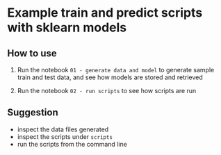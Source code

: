 # Example train and predict scripts with sklearn models

## How to use

1. Run the notebook `01 - generate data and model` to generate sample train and test data, and see how models are stored and retrieved

2. Run the notebook `02 - run scripts` to see how scripts are run

## Suggestion

- inspect the data files generated
- inspect the scripts under `scripts`
- run the scripts from the command line